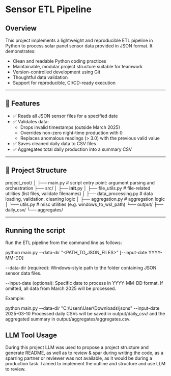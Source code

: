 # Sensor ETL Pipeline

## Overview

This project implements a lightweight and reproducible ETL pipeline in Python to process solar panel sensor data provided in JSON format. It demonstrates:

- Clean and readable Python coding practices
- Maintainable, modular project structure suitable for teamwork
- Version-controlled development using Git
- Thoughtful data validation
- Support for reproducible, CI/CD-ready execution

---

## 🔧 Features

- ✅ Reads all JSON sensor files for a specified date
- ✅ Validates data:
  - Drops invalid timestamps (outside March 2025)
  - Overrides non-zero night-time production with 0
  - Replaces anomalous readings (> 3.0) with the previous valid value
- ✅ Saves cleaned daily data to CSV files
- ✅ Aggregates total daily production into a summary CSV

---

## 📁 Project Structure

project_root/
│
├── main.py                 # script entry point: argument parsing and orchestration
├── src/
│   ├── __init__.py
│   ├── file_utils.py       # file-related utilities (list files, validate filenames)
│   ├── data_processing.py  # data loading, validation, cleaning logic
│   ├── aggregation.py      # aggregation logic
│   └── utils.py            # misc utilities (e.g. windows_to_wsl_path)
└── output/
    ├── daily_csv/
    └── aggregates/

---

## Running the script

Run the ETL pipeline from the command line as follows:

python main.py --data-dir "<PATH_TO_JSON_FILES>" [--input-date YYYY-MM-DD]

--data-dir (required): Windows-style path to the folder containing JSON sensor data files.

--input-date (optional): Specific date to process in YYYY-MM-DD format. If omitted, all data from March 2025 will be processed.

Example:

python main.py --data-dir "C:\Users\User\Downloads\jsons" --input-date 2025-03-10
Processed daily CSVs will be saved in output/daily_csv/ and the aggregated summary in output/aggregates/aggregates.csv.

## LLM Tool Usage

During this project LLM was used to propose a project structure and generate README, as well as to review & spar during writing the code, as a sparring partner or reviewer was not available, as it would be during a production task. I aimed to implement the outline and structure and use LLM to review.